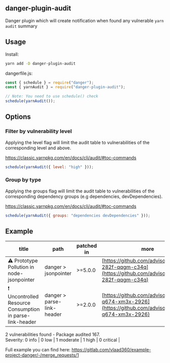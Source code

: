 ## danger-plugin-audit

Danger plugin which will create notification when found any vulnerable `yarn audit` summary

## Usage

Install:

```sh
yarn add -D danger-plugin-audit
```

dangerfile.js:

```typescript
const { schedule } = require("danger");
const { yarnAudit } = require("danger-plugin-audit");

// Note: You need to use schedule() check
schedule(yarnAudit());
```

## Options

### Filter by vulnerability level

Applying the level flag will limit the audit table to vulnerabilities of the corresponding level and above.

https://classic.yarnpkg.com/en/docs/cli/audit/#toc-commands

```javascript
schedule(yarnAudit({ level: "high" }));
```

### Group by type

Applying the groups flag will limit the audit table to vulnerabilities of the corresponding dependency groups (e.g dependencies, devDependencies).

https://classic.yarnpkg.com/en/docs/cli/audit/#toc-commands

```javascript
schedule(yarnAudit({ groups: "dependencies devDependencies" }));
```

## Example

| title                              | path          | patched in         | more          |
| ---                                | ---           | ---                | ---           |
| ⚠️ Prototype Pollution in node-jsonpointer | danger > jsonpointer | >=5.0.0 | [https://github.com/advisories/GHSA-282f-qqgm-c34q](https://github.com/advisories/GHSA-282f-qqgm-c34q) |
| ❗ Uncontrolled Resource Consumption in parse-link-header | danger > parse-link-header | >=2.0.0 | [https://github.com/advisories/GHSA-q674-xm3x-2926](https://github.com/advisories/GHSA-q674-xm3x-2926) |


2 vulnerabilities found - Package audited 167.  
Severity:  0 info |  0 low |  1 moderate |  1 high |  0 critical | 

Full example you can find here:
https://gitlab.com/vlaad360/example-project-danger/-/merge_requests/1
